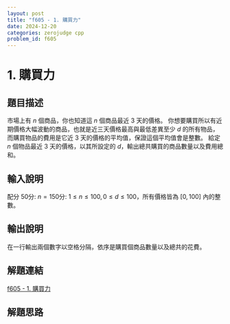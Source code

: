 ```yaml
---
layout: post
title: "f605 - 1. 購買力"
date: 2024-12-20
categories: zerojudge cpp
problem_id: f605
---
```


# 1. 購買力

## 題目描述

市場上有 $n$ 個商品，你也知道這 $n$ 個商品最近 3 天的價格。
你想要購買所以有近期價格大幅波動的商品，也就是近三天價格最高與最低差異至少 $d$ 的所有物品，而購買物品的費用是它近 3 天的價格的平均值，保證這個平均值會是整數。
給定 $n$ 個物品最近 3 天的價格，以其所設定的 $d$，輸出總共購買的商品數量以及費用總和。

## 輸入說明

配分
50分: $n=1$50分: $1\leq n\leq 100, 0\leq d \leq 100$，所有價格皆為 $[0, 100]$ 內的整數。

## 輸出說明

在一行輸出兩個數字以空格分隔，依序是購買個商品數量以及總共的花費。

## 解題連結

[f605 - 1. 購買力](https://zerojudge.tw/ShowProblem?problemid=f605)

## 解題思路

